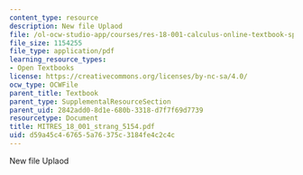 ```yaml
---
content_type: resource
description: New file Uplaod
file: /ol-ocw-studio-app/courses/res-18-001-calculus-online-textbook-spring-2005/d59a45c467655a76375c3184fe4c2c4c_MITRES_18_001_strang_5154.pdf
file_size: 1154255
file_type: application/pdf
learning_resource_types:
- Open Textbooks
license: https://creativecommons.org/licenses/by-nc-sa/4.0/
ocw_type: OCWFile
parent_title: Textbook
parent_type: SupplementalResourceSection
parent_uid: 2842add0-8d1e-680b-3318-d7f7f69d7739
resourcetype: Document
title: MITRES_18_001_strang_5154.pdf
uid: d59a45c4-6765-5a76-375c-3184fe4c2c4c
---
```

New file Uplaod